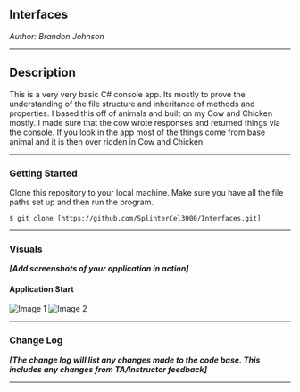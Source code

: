 
## Interfaces



*Author: Brandon Johnson*

----

## Description

This is a very very basic C# console app. Its mostly to prove the understanding of the file structure and inheritance of methods and properties. I based this off of animals and built on my Cow and Chicken mostly. I made sure that the cow wrote responses and returned things via the console. If you look in the app most of the things come from base animal and it is then over ridden in Cow and Chicken. 

---

### Getting Started
Clone this repository to your local machine. Make sure you have all the file paths set up and then run the program. 

```
$ git clone [https://github.com/SplinterCel3000/Interfaces.git]
```


---

### Visuals
***[Add screenshots of your application in action]***

#### Application Start
![Image 1](https://cdn.discordapp.com/attachments/583516117201584128/692547837698899998/20200325_183742.jpg)
![Image 2](https://cdn.discordapp.com/attachments/583516117201584128/692848298670948413/JPEG_20200326_143141.jpg)

---

### Change Log
***[The change log will list any changes made to the code base. This includes any changes from TA/Instructor feedback]***  


------------------------------

